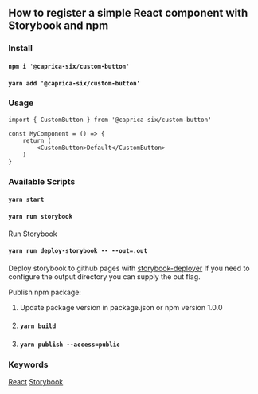 ## How to register a simple React component with Storybook and npm

### Install

#### `npm i '@caprica-six/custom-button'`

#### `yarn add '@caprica-six/custom-button'`

### Usage

```
import { CustomButton } from '@caprica-six/custom-button'

const MyComponent = () => {
    return (
        <CustomButton>Default</CustomButton>
    )
}
```

### Available Scripts

#### `yarn start`

#### `yarn run storybook`

Run Storybook

#### `yarn run deploy-storybook -- --out=.out`

Deploy storybook to github pages with [storybook-deployer](https://github.com/storybookjs/storybook-deployer)
If you need to configure the output directory you can supply the out flag.

Publish npm package:

1. Update package version in package.json or npm version 1.0.0
2. #### `yarn build`
3. #### `yarn publish --access=public`

### Keywords

[React](https://github.com/facebook/create-react-app) [Storybook](https://storybook.js.org/docs/guides/guide-react/)
